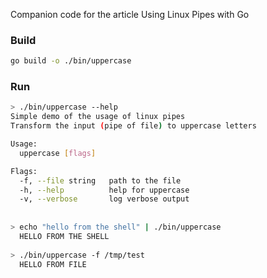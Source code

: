 Companion code for the article Using Linux Pipes with Go

### Build
```bash
go build -o ./bin/uppercase
```

### Run
```bash
> ./bin/uppercase --help
Simple demo of the usage of linux pipes
Transform the input (pipe of file) to uppercase letters

Usage:
  uppercase [flags]

Flags:
  -f, --file string   path to the file
  -h, --help          help for uppercase
  -v, --verbose       log verbose output
  
  
> echo "hello from the shell" | ./bin/uppercase
  HELLO FROM THE SHELL
  
> ./bin/uppercase -f /tmp/test 
  HELLO FROM FILE    
```